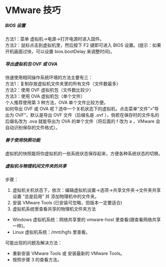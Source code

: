 # VMware 技巧

##### BIOS 设置

方法1：菜单 虚拟机->电源->打开电源时进入固件。  
方法2：鼠标点击到虚拟机里，然后按下 F2 键即可进入 BIOS 设置。(提示：如果开机画面过快，可以设置 bios.bootDelay 来调整时间)。  

##### 导出虚拟机包 OVF 或 OVA

快速使用相同操作系统环境的方法主要有三：  
方法1：复制存放虚拟机文件夹里的所有文件（文件数最多）  
方法2：使用 OVF 虚拟机包（文件数比较少）  
方法3：使用 OVA 虚拟机包（单个文件）  
个人推荐使用第 3 种方法，OVA 单个文件比较方便。  
如何导出 OVF 或 OVA 呢？选中一个关机状态下的虚拟机，点击菜单“文件”>“导出为 OVF”，默认是导出 OVF 文件（后缀名是 .ovf ），倘若在保存时的文件名的后缀名改为 .ova 就能导出为 OVA 的单个文件（将后面的 f 改为 a ，VMware 会自动识别保存的文件格式）。  

##### 善于使用快照功能

虚拟机的快照能将你虚拟机的一些系统状态保存起来，方便各种系统状态的切换。

##### 虚拟机与物理机间文件夹的共享

步骤：
1. 虚拟机关机状态下，依次：编辑虚拟机设置->选项->共享文件夹->文件夹共享 设置 “总是启用” 并 添加物理机中的文件夹。
2. 安装 VMware Tools (已安装可忽略，但版本一定要适合)
3. 虚拟机系统里查看共享的物理机文件夹方法
- Windows 虚拟机系统：网络共享里的 vmware-host 里查看(跟查看网络共享一样)。
- Linux 虚拟机系统：/mnt/hgfs 里查看。

可能出现的问题及解决方法：
- 重新安装 VMware Tools 或 安装最新的 VMware Tools。
- 按照步骤 3 的查看方法。
